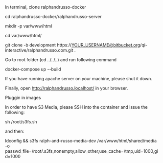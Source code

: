 In terminal, clone ralphandrusso-docker

cd ralphandrusso-docker/ralphandrusso-server

mkdir -p var/www/html

cd var/www/html/

git clone -b development https://YOUR_USERNAME@bitbucket.org/qi-interactive/ralphandrusso.com.git .

Go to root folder (cd ../../..) and run following command

docker-compose up --build

If you have running apache server on your machine, please shut it down.

Finally, open http://ralphandrusso.localhost/ in your browser.

Pluggin in images

In order to have S3 Media, please SSH into the container and issue the following: 

sh /root/s3fs.sh

and then: 

ldconfig && s3fs ralph-and-russo-media-dev /var/www/html/shared/media -o passwd_file=/root/.s3fs,nonempty,allow_other,use_cache=/tmp,uid=1000,gid=1000
